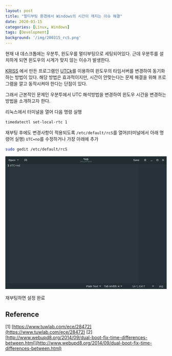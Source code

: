 ```yaml
---
layout: post
title: "멀티부팅 환경에서 Windows의 시간이 깨지는 이슈 해결"
date: 2020-03-15
categories: [Linux, Windows]
tags: [Development]
background: '/img/200315_rcS.png'
---
```


현재 내 데스크톱에는 우분투, 윈도우를 멀티부팅으로 세팅되어있다. 
근데 우분투를 설치하게 되면 윈도우의 시계가 맞지 않는 이슈가 발생한다.

[KRISS](https://www.kriss.re.kr/index.do) 에서 만든 프로그램인 [UTCk](https://www.kriss.re.kr/standard/view.do?pg=standard_set_01)를 이용하여 윈도우의 타임서버를 변경하여 동기화 하는 방법이 있다.
해당 방법은 효과적이지만, 시간이 안맞는다는 문제 해결을 위해 프로그램을 깔고 동작시켜야 한다는 단점이 있다.

그래서 근본적인 문제인 우분투에서 UTC 해석방법을 변경하여 윈도우 시간을 변경하는 방법을 소개하고자 한다.

리눅스에서 터미널을 열어 다음 명령 실행

```bash
timedatectl set-local-rtc 1
```

재부팅 후에도 변경사항이 적용되도록 `/etc/default/rcS`를 열어(터미널에서 아래 명령어 실행) `UTC=no`를 수정하거나 가장 아래에 추가

```bash
sudo gedit /etc/default/rcS
```

![/etc/default/rcS](/img/200315_rcS.png)

재부팅하면 설정 완료

## Reference
[1] [https://www.tuwlab.com/ece/28472](https://www.tuwlab.com/ece/28472)
[2] [http://www.webupd8.org/2014/09/dual-boot-fix-time-differences-between.html](http://www.webupd8.org/2014/09/dual-boot-fix-time-differences-between.html)